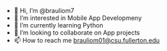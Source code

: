 - 👋 Hi, I’m @brauliom7
- 👀 I’m interested in Mobile App Developmeny
- 🌱 I’m currently learning Python
- 💞️ I’m looking to collaborate on App projects
- 📫 How to reach me brauliom01@csu.fullerton.edu

<!---
brauliom7/brauliom7 is a ✨ special ✨ repository because its `README.md` (this file) appears on your GitHub profile.
You can click the Preview link to take a look at your changes.
--->

